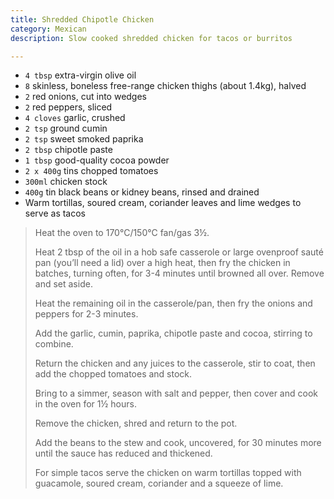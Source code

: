 ```yaml
---
title: Shredded Chipotle Chicken
category: Mexican
description: Slow cooked shredded chicken for tacos or burritos

---
```


* `4 tbsp` extra-virgin olive oil
* `8` skinless, boneless free-range chicken thighs (about 1.4kg), halved
* `2` red onions, cut into wedges
* `2` red peppers, sliced
* `4 cloves` garlic, crushed
* `2 tsp` ground cumin
* `2 tsp` sweet smoked paprika
* `2 tbsp` chipotle paste
* `1 tbsp` good-quality cocoa powder
* `2 x 400g` tins chopped tomatoes
* `300ml` chicken stock
* `400g` tin black beans or kidney beans, rinsed and drained
* Warm tortillas, soured cream, coriander leaves and lime wedges to serve as tacos

> Heat the oven to 170°C/150°C fan/gas 3½.
> 
> Heat 2 tbsp of the oil in a hob safe casserole or large ovenproof sauté pan (you’ll need a lid) over a high heat, then fry the chicken in batches, turning often, for 3-4 minutes until browned all over. Remove and set aside.
> 
> Heat the remaining oil in the casserole/pan, then fry the onions and peppers for 2-3 minutes.
> 
> Add the garlic, cumin, paprika, chipotle paste and cocoa, stirring to combine.
> 
> Return the chicken and any juices to the casserole, stir to coat, then add the chopped tomatoes and stock. 
> 
> Bring to a simmer, season with salt and pepper, then cover and cook in the oven for 1½ hours.
> 
> Remove the chicken, shred and return to the pot. 
> 
> Add the beans to the stew and cook, uncovered, for 30 minutes more until the sauce has reduced and thickened.
> 
> For simple tacos serve the chicken on warm tortillas topped with guacamole, soured cream, coriander and a squeeze of lime.

